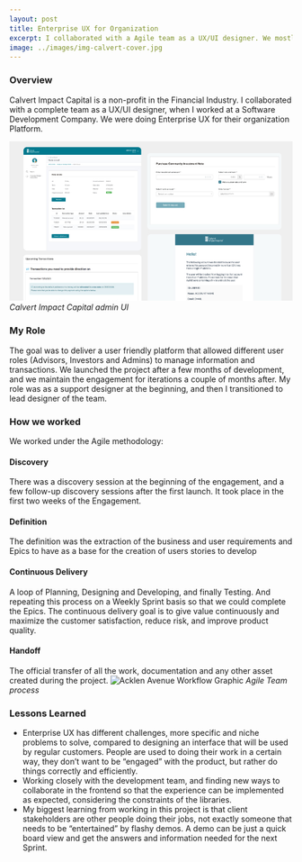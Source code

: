 ```yaml
---
layout: post
title: Enterprise UX for Organization
excerpt: I collaborated with a Agile team as a UX/UI designer. We mostly worked Enterprise UX for their internal usage.
image: ../images/img-calvert-cover.jpg
---
```


### Overview

Calvert Impact Capital is a non-profit in the Financial Industry. I collaborated with a complete team as a UX/UI designer, when I worked at a Software Development Company. We were doing Enterprise UX for their organization Platform.

![Calvert Impact Capital Admin Portal](../images/img-calvert-cover.jpg)
*Calvert Impact Capital admin UI*

### My Role
The goal was to deliver a user friendly platform that allowed different user roles (Advisors, Investors and Admins) to manage information and transactions. We launched the project after a few months of development, and we maintain the engagement for iterations a couple of months after. My role was as a support designer at the beginning, and then I transitioned to lead designer of the team. 

### How we worked
We worked under the Agile methodology: 

#### Discovery
There was a discovery session at the beginning of the engagement, and a few follow-up discovery sessions after the first launch. It took place in the first two weeks of the Engagement. 

#### Definition 
The definition was the extraction of the business and user requirements and Epics to have as a base for the creation of users stories to develop

#### Continuous Delivery
A loop of Planning, Designing and Developing, and finally Testing. And repeating this process on a Weekly Sprint basis so that we could complete the Epics. The continuous delivery goal is to give value continuously and maximize the customer satisfaction, reduce risk, and improve product quality.

#### Handoff
The official transfer of all the work, documentation and any other asset created during the project. 
![Acklen Avenue Workflow Graphic](https://acklenavenue.com/wp-content/uploads/2025/03/agile-teams-process-1400x593.png)
*Agile Team process*

### Lessons Learned 
- Enterprise UX has different challenges, more specific and niche problems to solve, compared to designing an interface that will be used by regular customers. People are used to doing their work in a certain way, they don’t want to be “engaged” with the product, but rather do things correctly and efficiently. 
- Working closely with the development team, and finding new ways to collaborate in the frontend so that the experience can be implemented as expected, considering the constraints of the libraries.
- My biggest learning from working in this project is that client stakeholders are other people doing their jobs, not exactly someone that needs to be “entertained” by flashy demos. A demo can be just a quick board view and get the answers and information needed for the next Sprint. 


